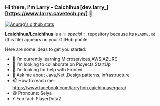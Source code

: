 
### Hi there, I'm Larry - Caichihua [dev.larry_][https://www.larry.cavetech.pe/] 👋

[![Anurag's github stats](https://github-readme-stats.vercel.app/api?username=Lcaichihua&hide=contribs,prs&show_icons=true&theme=radical)](https://github.com/Lcaichihua)

**Lcaichihua/Lcaichihua** is a ✨ _special_ ✨ repository because its `README.md` (this file) appears on your GitHub profile.




Here are some ideas to get you started:

- 🌱 I’m currently learning Microservices,AWS,AZURE
- 👯 I’m looking to collaborate on Proyects StartUp
- 🤔 I’m looking for help with Fronted
- 💬 Ask me about Java,Net ,Design patterns, infrastructure
- 📫 How to reach me: https://www.facebook.com/larryjhon.caichihuavergara/
- 😄 Pronouns: Seiya
- ⚡ Fun fact: PlayerDota2

